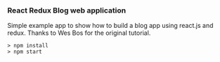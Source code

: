 ### React Redux Blog web application
Simple example app to show how to build a blog app using react.js and redux. 
Thanks to Wes Bos for the original tutorial.
```
> npm install
> npm start
```
